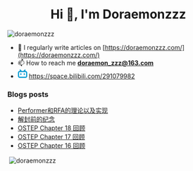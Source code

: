 <!--

### Hi there 👋

**Doraemonzzz/Doraemonzzz** is a ✨ _special_ ✨ repository because its `README.md` (this file) appears on your GitHub profile.

Here are some ideas to get you started:

- 🔭 I’m currently working on ...
- 🌱 I’m currently learning ...
- 👯 I’m looking to collaborate on ...
- 🤔 I’m looking for help with ...
- 💬 Ask me about ...
- 📫 How to reach me: ...
- 😄 Pronouns: ...
- ⚡ Fun fact: ...
-->



<h1 align="center">Hi 👋, I'm Doraemonzzz</h1>
<p align="left"> <img src="https://komarev.com/ghpvc/?username=doraemonzzz&label=Profile%20views&color=0e75b6&style=flat" alt="doraemonzzz" /> </p>

- 📝 I regularly write articles on [https://doraemonzzz.com/](https://doraemonzzz.com/)
- 📫 How to reach me **doraemon_zzz@163.com**
- ![](./bilibili.png) https://space.bilibili.com/291079982

### Blogs posts
<!-- BLOG-POST-LIST:START -->
- [Performer和RFA的理论以及实现](http://www.doraemonzzz.com/2022/07/25/2022-7-25-Performer%E5%92%8CRFA%E7%9A%84%E7%90%86%E8%AE%BA%E4%BB%A5%E5%8F%8A%E5%AE%9E%E7%8E%B0/)
- [解封前的纪念](http://www.doraemonzzz.com/2022/05/31/2022-5-31-%E8%A7%A3%E5%B0%81%E5%89%8D%E7%9A%84%E7%BA%AA%E5%BF%B5/)
- [OSTEP Chapter 18 回顾](http://www.doraemonzzz.com/2022/04/04/2022-4-4-OSTEP-Chapter-18-%E5%9B%9E%E9%A1%BE/)
- [OSTEP Chapter 17 回顾](http://www.doraemonzzz.com/2022/04/04/2022-4-4-OSTEP-Chapter-17-%E5%9B%9E%E9%A1%BE/)
- [OSTEP Chapter 16 回顾](http://www.doraemonzzz.com/2022/04/04/2022-4-4-OSTEP-Chapter-16-%E5%9B%9E%E9%A1%BE/)
<!-- BLOG-POST-LIST:END -->

<p>&nbsp;<img align="center" src="https://github-readme-stats.vercel.app/api?username=doraemonzzz&show_icons=true&locale=en" alt="doraemonzzz" /></p>